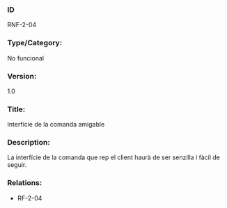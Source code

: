 ### ID
RNF-2-04
### Type/Category:
No funcional
### Version:
1.0
### Title:
Interfície de la comanda amigable
### Description:
La interfície de la comanda que rep el client haurà de ser senzilla i fàcil de seguir.
### Relations:
* RF-2-04
